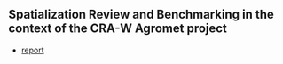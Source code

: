 ## Spatialization Review and Benchmarking in the context of the CRA-W Agromet project

* [report](./reporting/Weather_data_Spatialisation_Review.html)